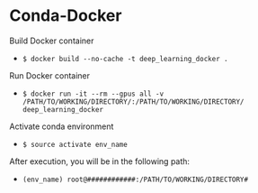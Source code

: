 # Conda-Docker

Build Docker container
- `$ docker build --no-cache -t deep_learning_docker .`

Run Docker container
- `$ docker run -it --rm --gpus all -v /PATH/TO/WORKING/DIRECTORY/:/PATH/TO/WORKING/DIRECTORY/ deep_learning_docker`

Activate conda environment
- `$ source activate env_name`

After execution, you will be in the following path:
- `(env_name) root@############:/PATH/TO/WORKING/DIRECTORY#`

